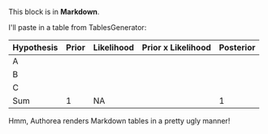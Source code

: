 This block is in **Markdown**.

I'll paste in a table from TablesGenerator:

| Hypothesis | Prior | Likelihood | Prior x Likelihood | Posterior |
|------------|-------|------------|--------------------|-----------|
| A          |       |            |                    |           |
| B          |       |            |                    |           |
| C          |       |            |                    |           |
| Sum        | 1     | NA         |                    |     1     |

Hmm, Authorea renders Markdown tables in a pretty ugly manner!
